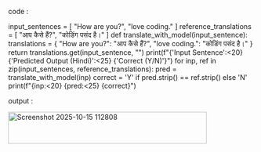 code :

input_sentences = [
    "How are you?",
    "love coding."
]
reference_translations = [
    "आप कैसे हैं?",
    "कोडिंग पसंद है।"
]
def translate_with_model(input_sentence):
    translations = {
        "How are you?": "आप कैसे हैं?",
        "love coding.": "कोडिंग पसंद है।"
    }
    return translations.get(input_sentence, "")
print(f"{'Input Sentence':<20} {'Predicted Output (Hindi)':<25} {'Correct (Y/N)'}")
for inp, ref in zip(input_sentences, reference_translations):
    pred = translate_with_model(inp)
    correct = 'Y' if pred.strip() == ref.strip() else 'N'
    print(f"{inp:<20} {pred:<25} {correct}")

output :

<img width="405" height="65" alt="Screenshot 2025-10-15 112808" src="https://github.com/user-attachments/assets/9492fcd5-45c9-46df-9a14-00704c963708" />
